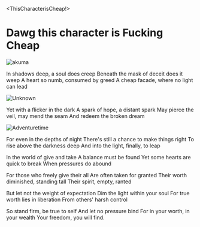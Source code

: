 <ThisCharacterisCheap!>
<h1>Dawg this character is Fucking Cheap</h1>

![akuma](cheapcharacter4.jpg)
<html>
<head>
<link rel="stylesheet" href="mystyle.css">
</head>
<body>



<p>In shadows deep, a soul does creep
Beneath the mask of deceit does it weep
A heart so numb, consumed by greed
A cheap facade, where no light can lead
  
![Unknown](Unknown.jpeg)

Yet with a flicker in the dark
A spark of hope, a distant spark
May pierce the veil, may mend the seam
And redeem the broken dream

![Adventuretime](Cheapcharacter.jpg)

For even in the depths of night
There's still a chance to make things right
To rise above the darkness deep
And into the light, finally, to leap
</p>

<p>In the world of give and take
A balance must be found
Yet some hearts are quick to break
When pressures do abound

For those who freely give their all
Are often taken for granted
Their worth diminished, standing tall
Their spirit, empty, ranted

But let not the weight of expectation
Dim the light within your soul
For true worth lies in liberation
From others' harsh control

So stand firm, be true to self
And let no pressure bind
For in your worth, in your wealth
Your freedom, you will find.

</p>

</body>
</html>


